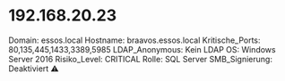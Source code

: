 # 192.168.20.23

Domain: essos.local
Hostname: braavos.essos.local
Kritische_Ports: 80,135,445,1433,3389,5985
LDAP_Anonymous: Kein LDAP
OS: Windows Server 2016
Risiko_Level: CRITICAL
Rolle: SQL Server
SMB_Signierung: Deaktiviert ⚠️